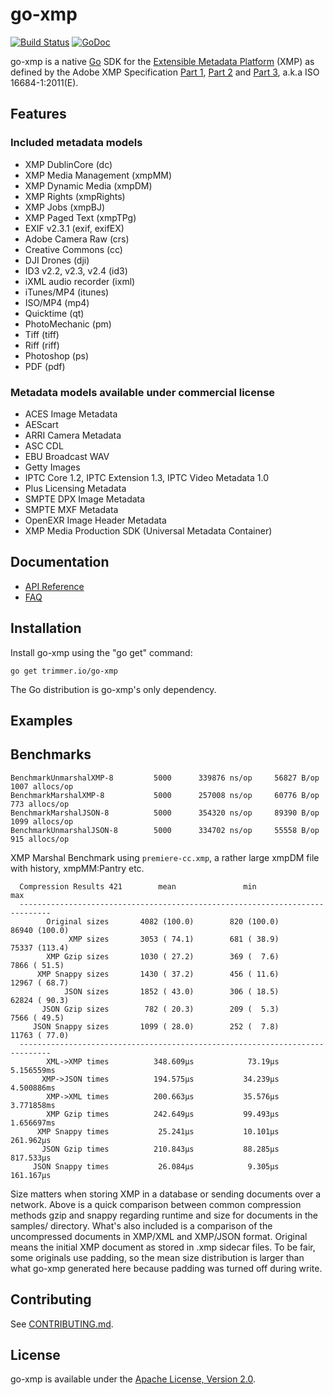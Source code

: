 go-xmp
===========

[![Build Status](https://travis-ci.org/trimmer-io/go-xmp.svg?branch=master)](https://travis-ci.org/trimmer-io/go-xmp)
[![GoDoc](https://godoc.org/trimmer.io/go-xmp?status.svg)](https://godoc.org/trimmer.io/go-xmp/xmp)


go-xmp is a native [Go](http://golang.org/) SDK for the [Extensible Metadata Platform](http://www.adobe.com/devnet/xmp.html) (XMP) as defined by the Adobe XMP Specification [Part 1](http://wwwimages.adobe.com/content/dam/Adobe/en/devnet/xmp/pdfs/XMP%20SDK%20Release%20cc-2016-08/XMPSpecificationPart1.pdf), [Part 2](http://wwwimages.adobe.com/content/dam/Adobe/en/devnet/xmp/pdfs/XMP%20SDK%20Release%20cc-2016-08/XMPSpecificationPart2.pdf) and [Part 3](http://wwwimages.adobe.com/content/dam/Adobe/en/devnet/xmp/pdfs/XMP%20SDK%20Release%20cc-2016-08/XMPSpecificationPart3.pdf), a.k.a ISO 16684-1:2011(E).

Features
--------

### Included metadata models

* XMP DublinCore (dc)
* XMP Media Management (xmpMM)
* XMP Dynamic Media (xmpDM)
* XMP Rights (xmpRights)
* XMP Jobs (xmpBJ)
* XMP Paged Text (xmpTPg)
* EXIF v2.3.1 (exif, exifEX)
* Adobe Camera Raw (crs)
* Creative Commons (cc)
* DJI Drones (dji)
* ID3 v2.2, v2.3, v2.4 (id3)
* iXML audio recorder (ixml)
* iTunes/MP4 (itunes)
* ISO/MP4 (mp4)
* Quicktime (qt)
* PhotoMechanic (pm)
* Tiff (tiff)
* Riff (riff)
* Photoshop (ps)
* PDF (pdf)

### Metadata models available under commercial license

* ACES Image Metadata
* AEScart
* ARRI Camera Metadata
* ASC CDL
* EBU Broadcast WAV
* Getty Images
* IPTC Core 1.2, IPTC Extension 1.3, IPTC Video Metadata 1.0
* Plus Licensing Metadata
* SMPTE DPX Image Metadata
* SMPTE MXF Metadata
* OpenEXR Image Header Metadata
* XMP Media Production SDK (Universal Metadata Container)


Documentation
-------------

- [API Reference](http://godoc.org/trimmer.io/go-xmp/xmp)
- [FAQ](https://github.com/trimmer-io/go-xmp/wiki/FAQ)

Installation
------------

Install go-xmp using the "go get" command:

    go get trimmer.io/go-xmp

The Go distribution is go-xmp's only dependency.

Examples
--------




Benchmarks
----------

```
BenchmarkUnmarshalXMP-8         5000      339876 ns/op     56827 B/op     1007 allocs/op
BenchmarkMarshalXMP-8           5000      257008 ns/op     60776 B/op      773 allocs/op
BenchmarkMarshalJSON-8          5000      354320 ns/op     89390 B/op     1099 allocs/op
BenchmarkUnmarshalJSON-8        5000      334702 ns/op     55558 B/op      915 allocs/op
```

XMP Marshal Benchmark using `premiere-cc.xmp`, a rather large xmpDM file with history, xmpMM:Pantry etc.

```
  Compression Results 421        mean               min                  max
  -----------------------------------------------------------------------------
        Original sizes       4082 (100.0)        820 (100.0)      86940 (100.0)
             XMP sizes       3053 ( 74.1)        681 ( 38.9)      75337 (113.4)
        XMP Gzip sizes       1030 ( 27.2)        369 (  7.6)       7866 ( 51.5)
      XMP Snappy sizes       1430 ( 37.2)        456 ( 11.6)      12967 ( 68.7)
            JSON sizes       1852 ( 43.0)        306 ( 18.5)      62824 ( 90.3)
       JSON Gzip sizes        782 ( 20.3)        209 (  5.3)       7566 ( 49.5)
     JSON Snappy sizes       1099 ( 28.0)        252 (  7.8)      11763 ( 77.0)
  -----------------------------------------------------------------------------
        XML->XMP times          348.609µs            73.19µs         5.156559ms
       XMP->JSON times          194.575µs           34.239µs         4.500886ms
        XMP->XML times          200.663µs           35.576µs         3.771858ms
        XMP Gzip times          242.649µs           99.493µs         1.656697ms
      XMP Snappy times           25.241µs           10.101µs          261.962µs
       JSON Gzip times          210.843µs           88.285µs          817.533µs
     JSON Snappy times           26.084µs            9.305µs          161.167µs
```

Size matters when storing XMP in a database or sending documents over a network. Above is a quick comparison between common compression methods gzip and snappy regarding runtime and size for documents in the samples/ directory. What's also included is a comparison of the uncompressed documents in XMP/XML and XMP/JSON format. Original means the initial XMP document as stored in .xmp sidecar files. To be fair, some originals use padding, so the mean size distribution is larger than what go-xmp generated here because padding was turned off during write.

Contributing
------------

See [CONTRIBUTING.md](https://github.com/trimmer-io/go-xmp/blob/master/.github/CONTRIBUTING.md).


License
-------

go-xmp is available under the [Apache License, Version 2.0](http://www.apache.org/licenses/LICENSE-2.0.html).

